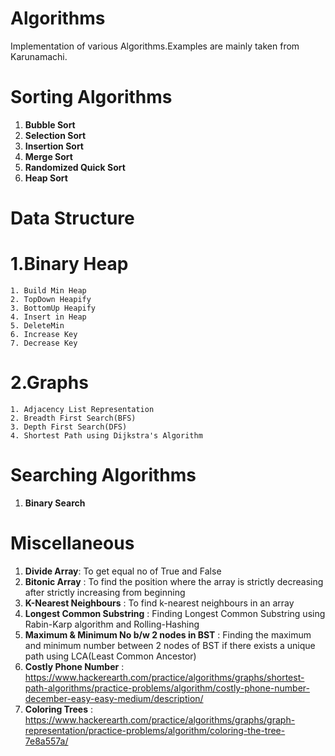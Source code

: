 # Algorithms
Implementation of various Algorithms.Examples are mainly taken from Karunamachi.

Sorting Algorithms
=====================================
1. **Bubble Sort**
2. **Selection Sort**
3. **Insertion Sort**
4. **Merge Sort**
5. **Randomized Quick Sort**
6. **Heap Sort**

Data Structure
=====================================
1.**Binary Heap**
=====================================
	1. Build Min Heap
	2. TopDown Heapify
	3. BottomUp Heapify
	4. Insert in Heap
	5. DeleteMin
	6. Increase Key
	7. Decrease Key

2.**Graphs**
=====================================
	1. Adjacency List Representation
	2. Breadth First Search(BFS)
	3. Depth First Search(DFS)
	4. Shortest Path using Dijkstra's Algorithm

Searching Algorithms
=====================================
1. **Binary Search**


Miscellaneous
=====================================
1. **Divide Array**: To get equal no of True and False
2. **Bitonic Array** : To find the position where the array is strictly decreasing after strictly increasing from beginning
3. **K-Nearest Neighbours** : To find k-nearest neighbours in an array
4. **Longest Common Substring** : Finding Longest Common Substring using Rabin-Karp algorithm and Rolling-Hashing
5. **Maximum & Minimum No b/w 2 nodes in BST** : Finding the maximum and minimum number between 2 nodes of BST if there exists a unique path using LCA(Least Common Ancestor)
6. **Costly Phone Number** : https://www.hackerearth.com/practice/algorithms/graphs/shortest-path-algorithms/practice-problems/algorithm/costly-phone-number-december-easy-easy-medium/description/
7. **Coloring Trees** : https://www.hackerearth.com/practice/algorithms/graphs/graph-representation/practice-problems/algorithm/coloring-the-tree-7e8a557a/

